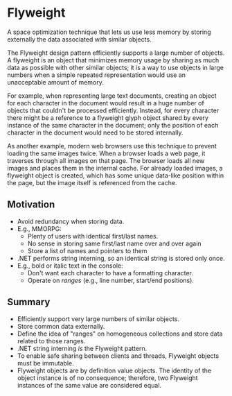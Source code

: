 # Flyweight

A space optimization technique that lets us use less memory by storing externally the data associated with similar objects.

The Flyweight design pattern efficiently supports a large number of objects.
A flyweight is an object that minimizes memory usage by sharing as much data as possible with other similar objects; it is a way to use objects in large numbers when a simple repeated representation would use an unacceptable amount of memory. 

For example, when representing large text documents, creating an object for each character in the document would result in a huge number of objects that couldn't be processed efficiently. Instead, for every character there might be a reference to a flyweight glyph object shared by every instance of the same character in the document; only the position of each character in the document would need to be stored internally.

As another example, modern web browsers use this technique to prevent loading the same images twice. When a browser loads a web page, it traverses through all images on that page. The browser loads all new images and places them in the internal cache. For already loaded images, a flyweight object is created, which has some unique data-like position within the page, but the image itself is referenced from the cache.

## Motivation

* Avoid redundancy when storing data.
* E.g., MMORPG:
    * Plenty of users with identical first/last names.
    * No sense in storing same first/last name over and over again
    * Store a list of names and pointers to them
* .NET performs string interning, so an identical string is stored only once.
* E.g., bold or italic text in the console:
    * Don't want each character to have a formatting character.
    * Operate on *ranges* (e.g., line number, start/end positions).

## Summary

* Efficiently support very large numbers of similar objects.
* Store common data externally.
* Define the idea of "ranges" on homogeneous collections and store data related to those ranges.
* .NET string interning *is* the Flyweight pattern.
* To enable safe sharing between clients and threads, Flyweight objects must be immutable. 
* Flyweight objects are by definition value objects. The identity of the object instance is of no consequence; therefore, two Flyweight instances of the same value are considered equal.
